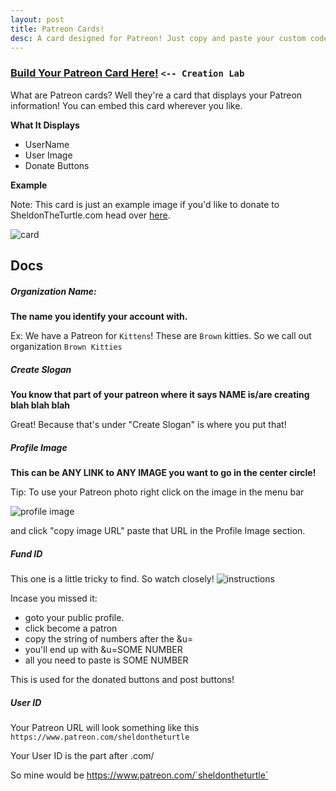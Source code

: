 ```yaml
---
layout: post
title: Patreon Cards!
desc: A card designed for Patreon! Just copy and paste your custom code! <i class="twa twa-heart"></i>
---
```


### [Build Your Patreon Card Here!](https://clarkhacks-labs.github.io/patreon-cards/) `<-- Creation Lab`
What are Patreon cards? Well they're a card that displays your Patreon information! You can embed this card wherever you like.

__What It Displays__

* UserName
* User Image
* Donate Buttons

__Example__

Note: This card is just an example image if you'd like to donate to SheldonTheTurtle.com head over [here](https://www.patreon.com/sheldontheturtle).

![card](https://clarkhacks-labs.github.io/patreon-cards/assets/cardimg.jpg)

<!--break-->
## Docs

##### Organization Name:

__The name you identify your account with.__

Ex: We have a Patreon for `Kittens`! These are `Brown` kitties. So we call out organization `Brown Kitties`

##### Create Slogan
__You know that part of your patreon where it says NAME is/are creating blah blah blah__

Great! Because that's under "Create Slogan" is where you put that!

##### Profile Image

__This can be ANY LINK to ANY IMAGE you want to go in the center circle!__

Tip: To use your Patreon photo right click on the image in the menu bar

![profile image](https://clarkhacks-labs.github.io/patreon-cards/assets/menuimage.jpg)

and click "copy image URL" paste that URL in the Profile Image section.

##### Fund ID
This one is a little tricky to find. So watch closely!
![instructions](https://clarkhacks-labs.github.io/patreon-cards/assets/fundid.gif)

 Incase you missed it:
 * goto your public profile.
 * click become a patron
 * copy the string of numbers after the &u=
 * you'll end up with &u=SOME NUMBER
 * all you need to paste is SOME NUMBER

This is used for the donated buttons and post buttons!

##### User ID
Your Patreon URL will look something like this `https://www.patreon.com/sheldontheturtle`

Your User ID is the part after .com/

So mine would be https://www.patreon.com/`sheldontheturtle`
